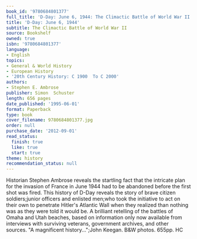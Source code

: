 ```yaml
---
book_id: '9780684801377'
full_title: 'D-Day: June 6, 1944: The Climactic Battle of World War II'
title: 'D-Day: June 6, 1944'
subtitle: The Climactic Battle of World War II
source: Bookshelf
owned: true
isbn: '9780684801377'
language:
- English
topics:
- General & World History
- European History
- '20th Century History: C 1900  To C 2000'
authors:
- Stephen E. Ambrose
publisher: Simon  Schuster
length: 656 pages
date_published: '1995-06-01'
format: Paperback
type: book
cover_filename: 9780684801377.jpg
order: null
purchase_date: '2012-09-01'
read_status:
  finish: true
  like: true
  start: true
theme: history
recommendation_status: null
---
```

Historian Stephen Ambrose reveals the startling fact that the intricate plan for the invasion of France in June 1944 had to be abandoned before the first shot was fired. This history of D-Day reveals the story of brave citizen soldiers;junior officers and enlisted men;who took the initiative to act on their own to penetrate Hitler's Atlantic Wall when they realized than nothing was as they were told it would be. A brilliant retelling of the battles of Omaha and Utah beaches, based on information only now available from interviews with surviving veterans, government archives, and other sources. "A magnificent history...";John Keegan. B&W photos. 655pp. HC
